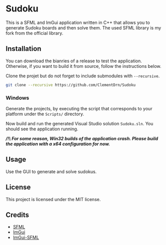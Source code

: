 # Sudoku

This is a SFML and ImGui application written in C++ that allows you to generate Sudoku boards and then solve them. The used SFML library is my fork from the official library.  


## Installation

You can download the bianries of a release to test the application. Otherwise, if you want to build it from source, follow the instructions below.

Clone the projet but do not forget to include submodules with `--recursive`.

```bash
git clone --recursive https://github.com/ClementDrn/Sudoku
```

### Windows

Generate the projects, by executing the script that corresponds to your platform under the `Scripts/` directory.

Now build and run the generated Visual Studio solution `Sudoku.sln`. You should see the application running.

***/!\ For some reason, Win32 builds of the application crash. Please build the application with a x64 configuration for now.***


## Usage

Use the GUI to generate and solve sudokus.


## License

This project is licensed under the MIT license.


## Credits

* [SFML](https://github.com/SFML/SFML)
* [ImGui](https://github.com/ocornut/imgui)
* [ImGui-SFML](https://github.com/eliasdaler/imgui-sfml)
